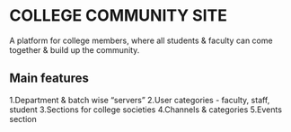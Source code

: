 # COLLEGE COMMUNITY SITE
A platform for college members, where all students & faculty can come together & build up the community.

## Main features
1.Department & batch wise “servers”
2.User categories - faculty, staff, student
3.Sections for college societies
4.Channels & categories
5.Events section
